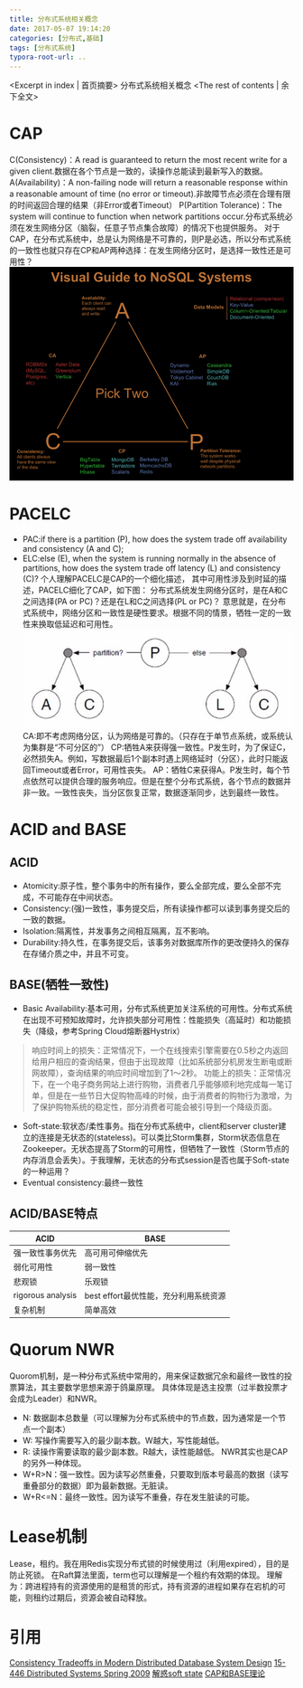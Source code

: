 ```yaml
---
title: 分布式系统相关概念
date: 2017-05-07 19:14:20
categories: [分布式,基础]
tags: [分布式系统]
typora-root-url: ..
---
```

<Excerpt in index | 首页摘要>
分布式系统相关概念<!-- more -->
<The rest of contents | 余下全文>
# CAP
C(Consistency)：A read is guaranteed to return the most recent write for a given client.数据在各个节点是一致的，读操作总能读到最新写入的数据。
A(Availability)：A non-failing node will return a reasonable response within a reasonable amount of time (no error or timeout).非故障节点必须在合理有限的时间返回合理的结果（非Error或者Timeout）
P(Partition Tolerance)：The system will continue to function when network partitions occur.分布式系统必须在发生网络分区（脑裂，任意子节点集合故障）的情况下也提供服务。
对于CAP，在分布式系统中，总是认为网络是不可靠的，则P是必选，所以分布式系统的一致性也就只存在CP和AP两种选择：在发生网络分区时，是选择一致性还是可用性？
![CAP](/resources/img/distributed_systems/CAP.png)

# PACELC
- PAC:if there is a partition (P), how does the system trade off availability and consistency (A and C);
- ELC:else (E), when the system is running normally in the absence of partitions, how does the system trade off latency (L) and consistency (C)?
  个人理解PACELC是CAP的一个细化描述，
  其中可用性涉及到时延的描述，PACELC细化了CAP，如下图：
  分布式系统发生网络分区时，是在A和C之间选择(PA or PC)？还是在L和C之间选择(PL or PC)？
  意思就是，在分布式系统中，网络分区和一致性是硬性要求。根据不同的情景，牺牲一定的一致性来换取低延迟和可用性。
  ![PACELC](/resources/img/distributed_systems/PACELC.png)
  CA:即不考虑网络分区，认为网络是可靠的。（只存在于单节点系统，或系统认为集群是“不可分区的”）
  CP:牺牲A来获得强一致性。P发生时，为了保证C，必然损失A。例如，写数据最后1个副本时遇上网络延时（分区），此时只能返回Timeout或者Error，可用性丧失。
  AP：牺牲C来获得A。P发生时，每个节点依然可以提供合理的服务响应。但是在整个分布式系统，各个节点的数据并非一致。一致性丧失，当分区恢复正常，数据逐渐同步，达到最终一致性。

# ACID and BASE

## ACID
  * Atomicity:原子性，整个事务中的所有操作，要么全部完成，要么全部不完成，不可能存在中间状态。
  * Consistency:(强)一致性，事务提交后，所有读操作都可以读到事务提交后的一致的数据。
  * Isolation:隔离性，并发事务之间相互隔离，互不影响。
  * Durability:持久性，在事务提交后，该事务对数据库所作的更改便持久的保存在存储介质之中，并且不可变。

## BASE(牺牲一致性)
  * Basic Availability:基本可用，分布式系统更加关注系统的可用性。分布式系统在出现不可预知故障时，允许损失部分可用性：性能损失（高延时）和功能损失（降级，参考Spring Cloud熔断器Hystrix）
  > 响应时间上的损失：正常情况下，一个在线搜索引擎需要在0.5秒之内返回给用户相应的查询结果，但由于出现故障（比如系统部分机房发生断电或断网故障），查询结果的响应时间增加到了1～2秒。
    功能上的损失：正常情况下，在一个电子商务网站上进行购物，消费者几乎能够顺利地完成每一笔订单，但是在一些节日大促购物高峰的时候，由于消费者的购物行为激增，为了保护购物系统的稳定性，部分消费者可能会被引导到一个降级页面。

  * Soft-state:软状态/柔性事务。指在分布式系统中，client和server cluster建立的连接是无状态的(stateless)。可以类比Storm集群，Storm状态信息在Zookeeper。无状态提高了Storm的可用性，但牺牲了一致性（Storm节点的内存消息会丢失）。于我理解，无状态的分布式session是否也属于Soft-state的一种运用？
  * Eventual consistency:最终一致性

## ACID/BASE特点

| ACID              | BASE                     |
| ----------------- | ------------------------ |
| 强一致性事务优先          | 高可用可伸缩优先                 |
| 弱化可用性             | 弱一致性                     |
| 悲观锁               | 乐观锁                      |
| rigorous analysis | best effort最优性能，充分利用系统资源 |
| 复杂机制              | 简单高效                     |


# Quorum NWR
Quorom机制，是一种分布式系统中常用的，用来保证数据冗余和最终一致性的投票算法，其主要数学思想来源于鸽巢原理。
具体体现是选主投票（过半数投票才会成为Leader）和NWR。
- N: 数据副本总数量（可以理解为分布式系统中的节点数，因为通常是一个节点一个副本）
- W: 写操作需要写入的最少副本数。W越大，写性能越低。
- R: 读操作需要读取的最少副本数。R越大，读性能越低。
  NWR其实也是CAP的另外一种体现。
- W+R>N：强一致性。因为读写必然重叠，只要取到版本号最高的数据（读写重叠部分的数据）即为最新数据。无脏读。
- W+R<=N：最终一致性。因为读写不重叠，存在发生脏读的可能。

# Lease机制
Lease，租约。我在用Redis实现分布式锁的时候使用过（利用expired），目的是防止死锁。
在Raft算法里面，term也可以理解是一个租约有效期的体现。
理解为：跨进程持有的资源使用的是租赁的形式，持有资源的进程如果存在宕机的可能，则租约过期后，资源会被自动释放。

# 引用
[Consistency Tradeoffs in Modern Distributed Database System Design](http://cs-www.cs.yale.edu/homes/dna/papers/abadi-pacelc.pdf)
[15-446 Distributed Systems Spring 2009](http://slideplayer.com/slide/4972041/)
[解惑soft state](http://blog.csdn.net/historyasamirror/article/details/4458369)
[CAP和BASE理论](http://book.51cto.com/art/201503/469187.htm)
